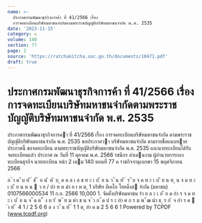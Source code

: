 ```yaml
---
name: >-
  ประกาศกรมพัฒนาธุรกิจการค้า ที่ 41/2566 เรื่อง
  การจดทะเบียนบริษัทมหาชนจำกัดตามพระราชบัญญัติบริษัทมหาชนจำกัด พ.ศ. 2535
date: '2023-11-15'
category: ค
volume: 140
section: 77
page: 2
source: 'https://ratchakitcha.soc.go.th/documents/10471.pdf'
draft: true
---
```


# ประกาศกรมพัฒนาธุรกิจการค้า ที่ 41/2566 เรื่อง การจดทะเบียนบริษัทมหาชนจำกัดตามพระราชบัญญัติบริษัทมหาชนจำกัด พ.ศ. 2535

ประกาศกรมพัฒนาธุรกิจการคา ที่ 41/2566 เรื่อง การจดทะเบียนบริษัทมหาชนจํากัด ตามพระราชบัญญัติบริษัทมหาชนจํากัด พ.ศ. 2535 ขอประกาศวา บริษัทมหาชนจํากัด ตามรายชื่อแนบทายประกาศนี้ ขอจดทะเบียน ตามพระราชบัญญัติบริษัทมหาชนจํากัด พ.ศ. 2535 และนายทะเบียนได้รับจดทะเบียนแล้ว ประกาศ ณ วันที่ 11 ตุลาคม พ.ศ. 2566 รชนีกร ดําเดนงาม ผู้อํานวยการกองทะเบียนธุรกิจ นายทะเบียน หน้า 2 เลม 140 ตอนที่ 77 ค ราชกิจจานุเบกษา 15 พฤศจิกายน 2566

ล ํ ำ ด ั บ ท ี ่ ช ื ่ อ น ิ ต ิ บ ุ ค ค ล เ ล ข ท ะ เ บ ี ย น ว ั น ท ี ่ ร ั บ จ ด ท ะ เ บ ี ย น ท ุ น จ ด ท ะ เ บ ี ย น ห น  ว ย / บำ ท ห มำ ย เ ห ต ุ 1 บริษัท บีเคไอ โฮลดิ้งส จํากัด (มหาชน) 0107566000534 11 ก.ย. 2566 10,000 1. จัดตั้งบริษัทมหาชน รำ ย ล ะ เ อ ี ย ด กำ ร จ ด ท ะ เ บ ี ย น จ ั ด ต ั ้ ง บ ร ิ ษ ั ท ม หำ ช น จ ํ ำ ก ั ด ป ร ะ กำ ศ ก ร ม พ ั ฒ นำ ธ ุ ร ก ิ จ กำ ร ค  ำ ท ี ่ 4 1 / 2 5 6 6 ล ง ว ั น ท ี ่ 1 1 ต ุ ลำ ค ม 2 5 6 6 1 Powered by TCPDF (www.tcpdf.org)
